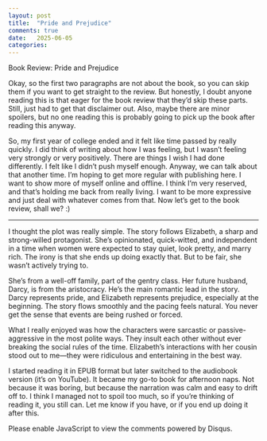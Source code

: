 ```yaml
---
layout: post
title:  "Pride and Prejudice"
comments: true
date:   2025-06-05
categories: 
---
```

Book Review: Pride and Prejudice

Okay, so the first two paragraphs are not about the book, so you can skip them if you want to get straight to the review. But honestly, I doubt anyone reading this is that eager for the book review that they’d skip these parts. Still, just had to get that disclaimer out. Also, maybe there are minor spoilers, but no one reading this is probably going to pick up the book after reading this anyway.

So, my first year of college ended and it felt like time passed by really quickly. I did think of writing about how I was feeling, but I wasn’t feeling very strongly or very positively. There are things I wish I had done differently. I felt like I didn’t push myself enough. Anyway, we can talk about that another time. I’m hoping to get more regular with publishing here. I want to show more of myself online and offline. I think I’m very reserved, and that’s holding me back from really living. I want to be more expressive and just deal with whatever comes from that. Now let’s get to the book review, shall we? :)


---

I thought the plot was really simple. The story follows Elizabeth, a sharp and strong-willed protagonist. She’s opinionated, quick-witted, and independent in a time when women were expected to stay quiet, look pretty, and marry rich. The irony is that she ends up doing exactly that. But to be fair, she wasn’t actively trying to.

She’s from a well-off family, part of the gentry class. Her future husband, Darcy, is from the aristocracy. He’s the main romantic lead in the story. Darcy represents pride, and Elizabeth represents prejudice, especially at the beginning. The story flows smoothly and the pacing feels natural. You never get the sense that events are being rushed or forced.

What I really enjoyed was how the characters were sarcastic or passive-aggressive in the most polite ways. They insult each other without ever breaking the social rules of the time. Elizabeth’s interactions with her cousin stood out to me—they were ridiculous and entertaining in the best way.

I started reading it in EPUB format but later switched to the audiobook version (it’s on YouTube). It became my go-to book for afternoon naps. Not because it was boring, but because the narration was calm and easy to drift off to. I think I managed not to spoil too much, so if you’re thinking of reading it, you still can. Let me know if you have, or if you end up doing it after this.

<script> var disqus_config = function () { this.page.url = 'https://kruxarth.github.io/2025/06/05/Pride-and-Prejudice.html'; this.page.identifier = 'Pride-and-Prejudice'; };
(function() { var d = document, s = d.createElement('script'); s.src = 'https://kruxarth.disqus.com/embed.js'; s.setAttribute('data-timestamp', +new Date()); (d.head || d.body).appendChild(s); })();

</script> Please enable JavaScript to view the comments powered by Disqus.